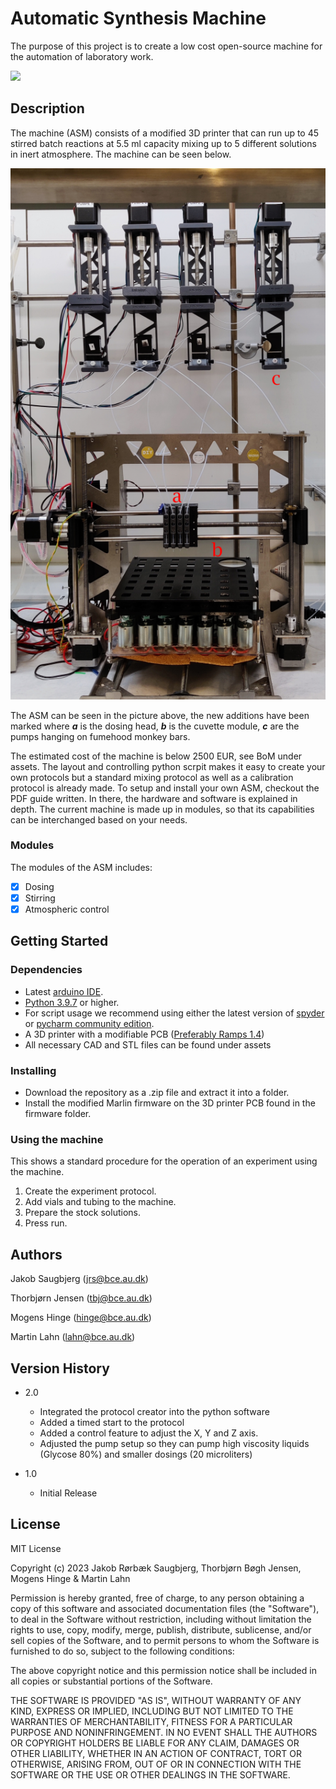 # Automatic Synthesis Machine

The purpose of this project is to create a low cost open-source machine for the automation of laboratory work.

![](https://github.com/AUautosynth/AU-ASM/blob/main/Towards%20the%20automation%20of%20nanoparticle%20syntheses/assets/images/ASM_foodcolor_gif.gif)

## Description

The machine (ASM) consists of a modified 3D printer that can run up to 45 stirred batch reactions at 5.5 ml 
capacity mixing up to 5 different solutions in inert atmosphere. The machine can be seen below.

![The machine](https://github.com/AUautosynth/AU-ASM/blob/main/Towards%20the%20automation%20of%20nanoparticle%20syntheses/assets/images/Assembledmachine.png)

The ASM can be seen in the picture above, the new additions have been marked where ***a*** is the dosing head, ***b*** is the cuvette module, 
***c*** are the pumps hanging on fumehood monkey bars.

The estimated cost of the machine is below 2500 EUR, see BoM under assets.
The layout and controlling python scrpit makes it easy to create your own protocols but a standard mixing protocol as well as a 
calibration protocol is already made. To setup and install your own ASM, checkout the PDF guide written. In there, the hardware and software is explained in depth.
The current machine is made up in modules, so that its capabilities can be interchanged based on your needs.

### Modules
The modules of the ASM includes:
- [x] Dosing
- [x] Stirring
- [x] Atmospheric control

## Getting Started

### Dependencies

* Latest [arduino IDE](https://www.arduino.cc/en/software).
* [Python 3.9.7](https://www.python.org/downloads/) or higher.
* For script usage we recommend using either the latest version of [spyder](https://www.spyder-ide.org/) or [pycharm community edition](https://www.jetbrains.com/pycharm/download/#section=windows).
* A 3D printer with a modifiable PCB ([Preferably Ramps 1.4](https://reprap.org/wiki/RAMPS_1.4))
* All necessary CAD and STL files can be found under assets

### Installing

- Download the repository as a .zip file and extract it into a folder.
- Install the modified Marlin firmware on the 3D printer PCB found in the firmware folder.


### Using the machine
This shows a standard procedure for the operation of an experiment using the machine.

1. Create the experiment protocol.
2. Add vials and tubing to the machine.
3. Prepare the stock solutions.
4. Press run.

## Authors
Jakob Saugbjerg (jrs@bce.au.dk)

Thorbjørn Jensen (tbj@bce.au.dk)

Mogens Hinge (hinge@bce.au.dk)

Martin Lahn (lahn@bce.au.dk)


## Version History

* 2.0
   * Integrated the protocol creator into the python software
   * Added a timed start to the protocol
   * Added a control feature to adjust the X, Y and Z axis.
   * Adjusted the pump setup so they can pump high viscosity liquids (Glycose 80%) and smaller dosings (20 microliters)

* 1.0
    * Initial Release

## License

MIT License

Copyright (c) 2023 Jakob Rørbæk Saugbjerg, Thorbjørn Bøgh Jensen, Mogens Hinge & Martin Lahn

Permission is hereby granted, free of charge, to any person obtaining a copy
of this software and associated documentation files (the "Software"), to deal
in the Software without restriction, including without limitation the rights
to use, copy, modify, merge, publish, distribute, sublicense, and/or sell
copies of the Software, and to permit persons to whom the Software is
furnished to do so, subject to the following conditions:

The above copyright notice and this permission notice shall be included in all
copies or substantial portions of the Software.

THE SOFTWARE IS PROVIDED "AS IS", WITHOUT WARRANTY OF ANY KIND, EXPRESS OR
IMPLIED, INCLUDING BUT NOT LIMITED TO THE WARRANTIES OF MERCHANTABILITY,
FITNESS FOR A PARTICULAR PURPOSE AND NONINFRINGEMENT. IN NO EVENT SHALL THE
AUTHORS OR COPYRIGHT HOLDERS BE LIABLE FOR ANY CLAIM, DAMAGES OR OTHER
LIABILITY, WHETHER IN AN ACTION OF CONTRACT, TORT OR OTHERWISE, ARISING FROM,
OUT OF OR IN CONNECTION WITH THE SOFTWARE OR THE USE OR OTHER DEALINGS IN THE
SOFTWARE.



